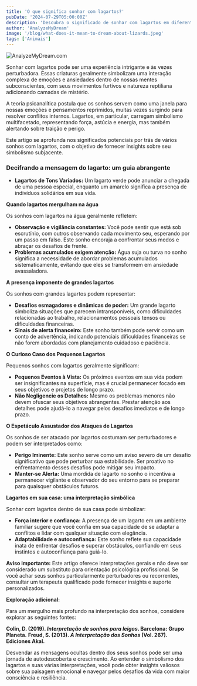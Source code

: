 ```yaml
---
title: 'O que significa sonhar com lagartos?'
pubDate: '2024-07-29T05:00:00Z'
description: 'Descubra o significado de sonhar com lagartos em diferentes contextos, desde ataques e a presença deles em sua casa. Explore como interpretar esses sonhos em relação à sua vida e emoções.'
author: 'AnalyzeMyDream'
image: '/blog/what-does-it-mean-to-dream-about-lizards.jpeg'
tags: ['Animais']
---
```


![AnalyzeMyDream.com](/blog/what-does-it-mean-to-dream-about-lizards.jpeg)


Sonhar com lagartos pode ser uma experiência intrigante e às vezes perturbadora. Essas criaturas geralmente simbolizam uma interação complexa de emoções e ansiedades dentro de nossas mentes subconscientes, com seus movimentos furtivos e natureza reptiliana adicionando camadas de mistério. 

A teoria psicanalítica postula que os sonhos servem como uma janela para nossas emoções e pensamentos reprimidos, muitas vezes surgindo para resolver conflitos internos. Lagartos, em particular, carregam simbolismo multifacetado, representando força, astúcia e energia, mas também alertando sobre traição e perigo. 

Este artigo se aprofunda nos significados potenciais por trás de vários sonhos com lagartos, com o objetivo de fornecer insights sobre seu simbolismo subjacente.

### Decifrando a mensagem do lagarto: um guia abrangente

- **Lagartos de Tons Variados:** Um lagarto verde pode anunciar a chegada de uma pessoa especial, enquanto um amarelo significa a presença de indivíduos solidários em sua vida. 

**Quando lagartos mergulham na água**

Os sonhos com lagartos na água geralmente refletem:

- **Observação e vigilância constantes:** Você pode sentir que está sob escrutínio, com outros observando cada movimento seu, esperando por um passo em falso. Este sonho encoraja a confrontar seus medos e abraçar os desafios de frente.
- **Problemas acumulados exigem atenção:** Água suja ou turva no sonho significa a necessidade de abordar problemas acumulados sistematicamente, evitando que eles se transformem em ansiedade avassaladora.

**A presença imponente de grandes lagartos**

Os sonhos com grandes lagartos podem representar:

- **Desafios esmagadores e dinâmicas de poder:** Um grande lagarto simboliza situações que parecem intransponíveis, como dificuldades relacionadas ao trabalho, relacionamentos pessoais tensos ou dificuldades financeiras.
- **Sinais de alerta financeiro:** Este sonho também pode servir como um conto de advertência, indicando potenciais dificuldades financeiras se não forem abordadas com planejamento cuidadoso e paciência.

**O Curioso Caso dos Pequenos Lagartos**

Pequenos sonhos com lagartos geralmente significam:

- **Pequenos Eventos à Vista:** Os próximos eventos em sua vida podem ser insignificantes na superfície, mas é crucial permanecer focado em seus objetivos e projetos de longo prazo.
- **Não Negligencie os Detalhes:** Mesmo os problemas menores não devem ofuscar seus objetivos abrangentes. Prestar atenção aos detalhes pode ajudá-lo a navegar pelos desafios imediatos e de longo prazo.

**O Espetáculo Assustador dos Ataques de Lagartos**

Os sonhos de ser atacado por lagartos costumam ser perturbadores e podem ser interpretados como:

- **Perigo Iminente:** Este sonho serve como um aviso severo de um desafio significativo que pode perturbar sua estabilidade. Ser proativo no enfrentamento desses desafios pode mitigar seu impacto.
- **Manter-se Alerta:** Uma mordida de lagarto no sonho o incentiva a permanecer vigilante e observador do seu entorno para se preparar para quaisquer obstáculos futuros.

**Lagartos em sua casa: uma interpretação simbólica**

Sonhar com lagartos dentro de sua casa pode simbolizar:

- **Força interior e confiança:** A presença de um lagarto em um ambiente familiar sugere que você confia em sua capacidade de se adaptar a conflitos e lidar com qualquer situação com elegância.
- **Adaptabilidade e autoconfiança:** Este sonho reflete sua capacidade inata de enfrentar desafios e superar obstáculos, confiando em seus instintos e autoconfiança para guiá-lo.

**Aviso importante:** Este artigo oferece interpretações gerais e não deve ser considerado um substituto para orientação psicológica profissional. Se você achar seus sonhos particularmente perturbadores ou recorrentes, consultar um terapeuta qualificado pode fornecer insights e suporte personalizados.

**Exploração adicional:**

Para um mergulho mais profundo na interpretação dos sonhos, considere explorar as seguintes fontes:

**Colin, D. (2019). *Interpretação de sonhos para leigos*. Barcelona: Grupo Planeta.**
**Freud, S. (2013). *A Interpretação dos Sonhos* (Vol. 267). Ediciones Akal.**

Desvendar as mensagens ocultas dentro dos seus sonhos pode ser uma jornada de autodescoberta e crescimento. Ao entender o simbolismo dos lagartos e suas várias interpretações, você pode obter insights valiosos sobre sua paisagem emocional e navegar pelos desafios da vida com maior consciência e resiliência.